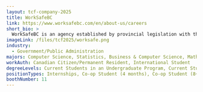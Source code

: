 ```yaml
---
layout: tcf-company-2025
title: WorkSafeBC
link: https://www.worksafebc.com/en/about-us/careers
short_bio: >
  WorkSafeBC is an agency established by provincial legislation with the mandate to oversee a no-fault insurance system for the workplace.  We are committed to creating a province free from workplace injury or illness.
imageLink: /files/tcf2025/worksafe.png
industry:
  - Government/Public Administration
majors: Computer Science, Statistics, Business & Computer Science, Mathematics, Data Science, Computer Engineering
workAuth: Canadian Citizen/Permanent Resident, International Student
degreeLevels: Current Students in an Undergraduate Program, Current Students in a Masters Program, Current Students in a Phd Program, Graduated with an Undergraduate Degree, Graduated with a Graduate Degree (Masters or Phd)
positionTypes: Internships, Co-op Student (4 months), Co-op Student (8+ months), Full-time
boothNumber: 11
---
```

